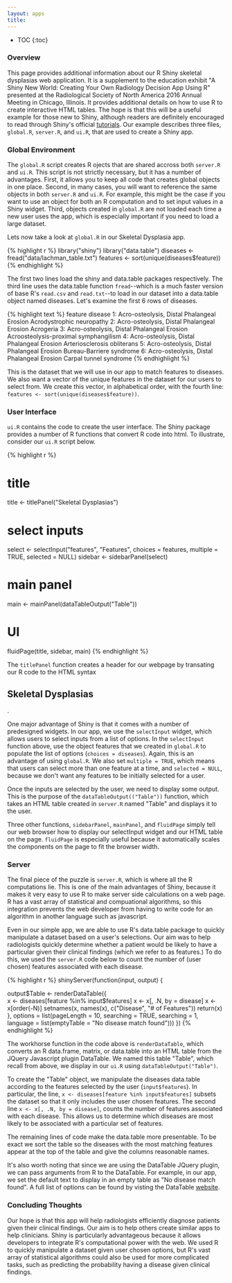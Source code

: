 ```yaml
---
layout: apps
title: 
---
```

* TOC
{:toc}

### Overview
This page provides additional information about our R Shiny skeletal dysplasias web application. It is a supplement to the education exhibit "A Shiny New World: Creating Your Own Radiology Decision App Using R" presented at the Radiological Society of North America 2016 Annual Meeting in Chicago, Illinois. It provides additional details on how to use R to create interactive HTML tables. The hope is that this will be a useful example for those new to Shiny, although readers are definitely encouraged to read through Shiny's official [tutorials](http://shiny.rstudio.com/tutorial/). Our example describes three files, `global.R`, `server.R`, and `ui.R`, that are used to create a Shiny app. 

### Global Environment
The `global.R` script creates R ojects that are shared accross both `server.R` and `ui.R`. This script is not strictly necessary, but it has a number of advantages. First, it allows you to keep all code that creates global objects in one place. Second, in many cases, you will want to reference the same objects in both `server.R` and `ui.R`. For example, this might be the case if you want to use an object for both an R computation and to set input values in a Shiny widget. Third, objects created in `global.R` are not loaded each time a new user uses the app, which is especially important if you need to load a large dataset. 

Lets now take a look at `global.R` in our Skeletal Dysplasia app. 

{% highlight r %}
library("shiny")
library("data.table")
diseases <- fread("data/lachman_table.txt")
features <- sort(unique(diseases$feature))
{% endhighlight %}

The first two lines load the shiny and data.table packages respectively. The third line uses the data.table function `fread`--which is a much faster version of base R's `read.csv` and `read.txt`--to load in our dataset into a data.table object named diseases. Let's examine the first 6 rows of diseases. 

{% highlight text %}
                                      feature                               disease
1: Acro-osteolysis, Distal Phalangeal Erosion             Acrodystrophic neuropathy
2: Acro-osteolysis, Distal Phalangeal Erosion                             Acrogeria
3: Acro-osteolysis, Distal Phalangeal Erosion Acroosteolysis-proximal symphangilism
4: Acro-osteolysis, Distal Phalangeal Erosion           Arteriosclerosis obliterans
5: Acro-osteolysis, Distal Phalangeal Erosion              Bureau-Barriere syndrome
6: Acro-osteolysis, Distal Phalangeal Erosion                Carpal tunnel syndrome
{% endhighlight %}

This is the dataset that we will use in our app to match features to diseases. We also want a vector of the unique features in the dataset for our users to select from. We create this vector, in alphabetical order, with the fourth line: `features <- sort(unique(diseases$feature))`.

### User Interface
`ui.R` contains the code to create the user interface. The Shiny package provides a number of R functions that convert R code into html. To illustrate, consider our `ui.R` script below. 

{% highlight r %}
# title
title <- titlePanel("Skeletal Dysplasias")

# select inputs
select <- selectInput("features", "Features", 
                       choices = features,
                       multiple = TRUE,
                       selected = NULL)
sidebar <- sidebarPanel(select)

# main panel
main <- mainPanel(dataTableOutput("Table")) 

# UI
fluidPage(title, sidebar, main)
{% endhighlight %}

The `titlePanel` function creates a header for our webpage by transating our R code to the HTML syntax <h2>Skeletal Dysplasias</h2>. 

One major advantage of Shiny is that it comes with a number of predesigned widgets. In our app, we use the `selectInput` widget, which allows users to select inputs from a list of options. In the `selectInput` function above, use the object features that we created in `global.R` to populate the list of options (`choices = diseases`). Again, this is an advantage of using `global.R`. We also set `multiple = TRUE`, which means that users can select more than one feature at a time, and `selected = NULL`, because we don't want any features to be initially selected for a user. 

Once the inputs are selected by the user, we need to display some output. This is the purpose of the `dataTableOutput(("Table"))` function, which takes an HTML table created in `server.R` named "Table" and displays it to the user. 

Three other functions, `sidebarPanel`, `mainPanel`, and `fluidPage` simply tell our web browser how to display our selectInput widget and our HTML table on the page. `fluidPage` is especially useful because it automatically scales the components on the page to fit the browser width.

### Server
The final piece of the puzzle is `server.R`, which is where all the R computations lie. This is one of the main advantages of Shiny, because it makes it very easy to use R to make server side calculations on a web page. R has a vast array of statistical and compuational algorithms, so this integration prevents the web developer from having to write code for an algorithm in another language such as javascript. 

Even in our simple app, we are able to use R's data.table package to quickly manipulate a dataset based on a user's selections. Our aim was to help radiologists quickly determine whether a patient would be likely to have a particular given their clinical findings (which we refer to as features.) To do this, we used the `server.R` code below to count the number of (user chosen) features associated with each disease. 

{% highlight r %}
shinyServer(function(input, output) {
  
  output$Table <- renderDataTable({  
    x <- diseases[feature %in% input$features]
    x <- x[, .N, by = disease]
    x <- x[order(-N)]
    setnames(x, names(x), c("Disease", "# of Features"))
    return(x)
  }, options = list(pageLength = 10, searching = TRUE, searching = 1,
                    language = list(emptyTable = "No disease match found")))
})
{% endhighlight %}

The workhorse function in the code above is `renderDataTable`, which converts an R data.frame, matrix, or data.table into an HTML table from the JQuery Javascript plugin DataTable. We named this table "Table", which recall from above, we display in our `ui.R` using `dataTableOutput("Table")`. 

To create the "Table" object, we manipulate the diseases data.table according to the features selected by the user (`input$features`). In particular, the line, `x <- diseases[feature %in% input$features]` subsets the dataset so that it only includes the user chosen features. The second line `x <- x[, .N, by = disease]`, counts the number of features associated with each disease. This allows us to determine which diseases are most likely to be associated with a particular set of features. 

The remaining lines of code make the data.table more presentable. To be exact we sort the table so the diseases with the most matching features appear at the top of the table and give the columns reasonable names. 

It's also worth noting that since we are using the DataTable JQuery plugin, we can pass arguments from R to the DataTable. For example, in our app, we set the default text to display in an empty table as "No disease match found". A full list of options can be found by visting the DataTable [website](https://datatables.net/).

### Concluding Thoughts
Our hope is that this app will help radiologists efficiently diagnose patients given their clinical findings. Our aim is to help others create similar apps to help clinicians. Shiny is particularly advantageous because it allows developers to integrate R's computational power with the web. We used R to quickly manipulate a dataset given user chosen options, but R's vast array of statistical algorithms could also be used for more complicated tasks, such as predicting the probability having a disease given clinical findings. 

